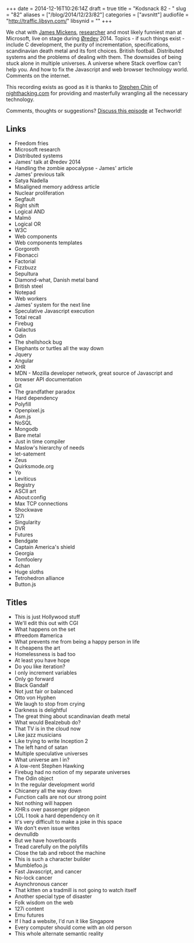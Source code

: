 +++
date = 2014-12-16T10:26:14Z
draft = true
title = "Kodsnack 82 - "
slug = "82"
aliases = ["/blog/2014/12/23/82"]
categories = ["avsnitt"]
audiofile = "http://traffic.libsyn.com/"
libsynid = ""
+++

We chat with [James Mickens](https://twitter.com/MarkovMickens), [researcher](http://research.microsoft.com/en-us/people/mickens/) and most likely funniest man at Microsoft, live on stage during [Øredev](http://www.oredev.org) 2014. Topics - if such things exist - include C development, the purity of incrementation, specifications, scandinavian death metal and its font choices. British football. Distributed systems and the problems of dealing with them. The downsides of being stuck alone in multiple universes. A universe where Stack overflow can't help you. And how to fix the Javascript and web browser technology world. Comments on the internet.

This recording exists as good as it is thanks to [Stephen Chin](http://steveonjava.com/) of [nighthacking.com](http://nighthacking.com/) for providing and masterfully wrangling all the necessary technology.

Comments, thoughts or suggestions? [Discuss this episode](http://techworld.idg.se/) at Techworld!

## Links ##
* Freedom fries
* Microsoft research
* Distributed systems
* James' talk at Øredev 2014
* Handling the zombie apocalypse - James' article
* James' previous talk
* Satya Nadella
* Misaligned memory address article
* Nuclear proliferation
* Segfault
* Right shift
* Logical AND
* Malmö
* Logical OR
* W3C
* Web components
* Web components templates
* Gorgoroth
* Fibonacci
* Factorial
* Fizzbuzz
* Sepultura
* Diamond-what, Danish metal band
* British steel
* Notepad
* Web workers
* James' system for the next line
* Speculative Javascript execution
* Total recall
* Firebug
* Galactus
* Odin
* The shellshock bug
* Elephants or turtles all the way down
* Jquery
* Angular
* XHR
* MDN - Mozilla developer network, great source of Javascript and browser API documentation
* Git
* The grandfather paradox
* Hard dependency
* Polyfill
* Openpixel.js
* Asm.js
* NoSQL
* Mongodb
* Bare metal
* Just in time compiler
* Maslow's hierarchy of needs
* let-satement
* Zeus
* Quirksmode.org
* Yo
* Leviticus
* Registry
* ASCII art
* About:config
* Max TCP connections
* Shockwave
* 127i
* Singularity
* DVR
* Futures
* Bendgate
* Captain America's shield
* Georgia
* Tomfoolery
* 4chan
* Huge sloths
* Tetrohedron alliance
* Button.js

## Titles ##
* This is just Hollywood stuff
* We'll edit this out with CGI
* What happens on the set
* #freedom #america
* What prevents me from being a happy person in life
* It cheapens the art
* Homelessness is bad too
* At least you have hope
* Do you like iteration?
* I only increment variables
* Only go forward
* Black Gandalf
* Not just fair or balanced
* Otto von Hyphen
* We laugh to stop from crying
* Darkness is delightful
* The great thing about scandinavian death metal
* What would Bealzebub do?
* That TV is in the cloud now
* Like jazz musicians
* Like trying to write Inception 2
* The left hand of satan
* Multiple speculative universes
* What universe am I in?
* A low-rent Stephen Hawking
* Firebug had no notion of my separate universes
* The Odin object
* In the regular development world
* Chicanery all the way down
* Function calls are not our strong point
* Not nothing will happen
* XHR:s over passenger pidgeon
* LOL I took a hard dependency on it
* It's very difficult to make a joke in this space
* We don't even issue writes
* devnulldb
* But we have hoverboards
* Tread carefully on the polyfills
* Close the tab and reboot the machine
* This is such a character builder
* Mumblefoo.js
* Fast Javascript, and cancer
* No-lock cancer
* Asynchronous cancer
* That kitten on a tradmill is not going to watch itself
* Another special type of disaster
* Folk wisdom on the web
* 127i content
* Emu futures
* If I had a website, I'd run it like Singapore
* Every computer should come with an old person
* This whole alternate semantic reality